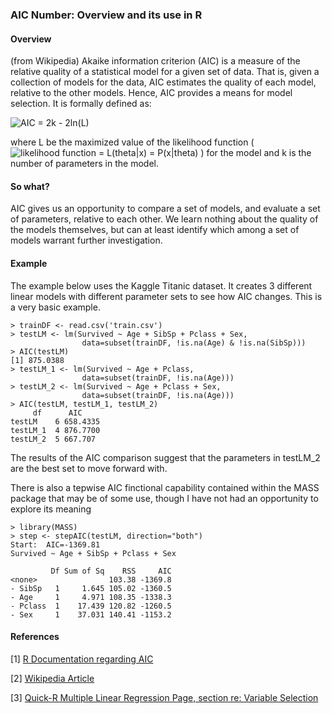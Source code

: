 ### AIC Number: Overview and its use in R

#### Overview

(from Wikipedia) Akaike information criterion (AIC) is a measure of the relative quality of a statistical model for a given set of data. That is, given a collection of models for the data, AIC estimates the quality of each model, relative to the other models. Hence, AIC provides a means for model selection. It is formally defined as:

![AIC = 2k - 2ln(L)](http://upload.wikimedia.org/math/7/5/a/75a00ba4d67592a77bb87db1c723ddfe.png)

where L be the maximized value of the likelihood function ( ![likelihood function = L(theta|x) = P(x|theta)](http://upload.wikimedia.org/math/5/e/3/5e3baf3649cc06f012be6cc5bfa7e86d.png) ) for the model and k is the number of parameters in the model.

#### So what?

AIC gives us an opportunity to compare a set of models, and evaluate a set of parameters, relative to each other. We learn nothing about the quality of the models themselves, but can at least identify which among a set of models warrant further investigation.

#### Example

The example below uses the Kaggle Titanic dataset. It creates 3 different linear models with different parameter sets to see how AIC changes. This is a very basic example.

	> trainDF <- read.csv('train.csv')
	> testLM <- lm(Survived ~ Age + SibSp + Pclass + Sex, 
					data=subset(trainDF, !is.na(Age) & !is.na(SibSp)))
	> AIC(testLM)
	[1] 875.0388
	> testLM_1 <- lm(Survived ~ Age + Pclass, 
					data=subset(trainDF, !is.na(Age)))
	> testLM_2 <- lm(Survived ~ Age + Pclass + Sex, 
					data=subset(trainDF, !is.na(Age)))
	> AIC(testLM, testLM_1, testLM_2)
         df      AIC
	testLM    6 658.4335
	testLM_1  4 876.7700
	testLM_2  5 667.707

The results of the AIC comparison suggest that the parameters in testLM_2 are the best set to move forward with.

There is also a tepwise AIC finctional capability contained within the MASS package that may be of some use, though I have not had an opportunity to explore its meaning

	> library(MASS)
	> step <- stepAIC(testLM, direction="both")
	Start:  AIC=-1369.81
	Survived ~ Age + SibSp + Pclass + Sex
	
	         Df Sum of Sq    RSS     AIC
	<none>                103.38 -1369.8
	- SibSp   1     1.645 105.02 -1360.5
	- Age     1     4.971 108.35 -1338.3
	- Pclass  1    17.439 120.82 -1260.5
	- Sex     1    37.031 140.41 -1153.2

#### References
[1] [R Documentation regarding AIC](https://stat.ethz.ch/R-manual/R-patched/library/stats/html/AIC.html)

[2] [Wikipedia Article](http://en.wikipedia.org/wiki/Akaike_information_criterion)

[3] [Quick-R Multiple Linear Regression Page, section re: Variable Selection](http://www.statmethods.net/stats/regression.html)
